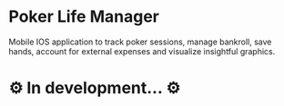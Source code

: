 # Poker Life Manager

Mobile IOS application to track poker sessions, manage bankroll, save hands, account for external expenses and visualize insightful graphics.

# ⚙️ In development... ⚙️

